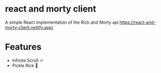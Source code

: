 # react and morty client

A simple React implementation of the Rick and Morty api https://react-and-morty-client.netlify.app/

# Features
  - Infinite Scroll ♾
  - Pickle Rick 🥒
